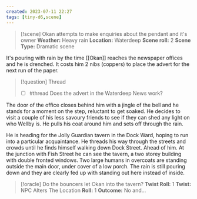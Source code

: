 ```yaml
---
created: 2023-07-11 22:27
tags: [tiny-d6,scene]
---
```

> [!scene] Okan attempts to make enquiries about the pendant and it's owner
> **Weather:** Heavy rain
> **Location:** Waterdeep
> **Scene roll:** 2
> **Scene Type:** Dramatic scene

It's pouring with rain by the time [[Okan]] reaches the newspaper offices and he is drenched. It costs him 2 nibs (coppers) to place the advert for the next run of the paper.

> [!question] Thread
> - [ ] #thread Does the advert in the Waterdeep News  work?

The door of the office closes behind him with a jingle of the bell and he stands for a moment on the step, reluctant to get soaked. He decides to visit a couple of his less savoury friends to see if they can shed any light on who Wellby is. He pulls his coat around him and sets off through the rain. 

He is heading for the Jolly Guardian tavern in the Dock Ward, hoping to run into a particular acquaintance. He threads his way through the streets and crowds until he finds himself walking down Dock Street. Ahead of him. At the junction with Fish Street he can see the tavern, a two storey building with double fronted windows. Two large humans in overcoats are standing outside the main door, under cover of a low porch. The rain is still pouring down and they are clearly fed up with standing out here instead of inside.

> [!oracle] Do the bouncers let Okan into the tavern?
> **Twist Roll:** 1
> **Twist:** NPC Alters The Location
> **Roll:** 1
> **Outcome:** No and...

